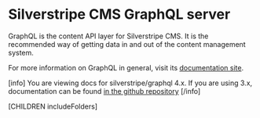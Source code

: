 # Silverstripe CMS GraphQL server

GraphQL is the content API layer for Silverstripe CMS. It is the
recommended way of getting data in and out of the content management
system.

For more information on GraphQL in general, visit its [documentation site](https://graphql.org).

[info]
You are viewing docs for silverstripe/graphql 4.x.
If you are using 3.x, documentation can be found
[in the github repository](https://github.com/silverstripe/silverstripe-graphql/tree/3)
[/info]

[CHILDREN includeFolders]
